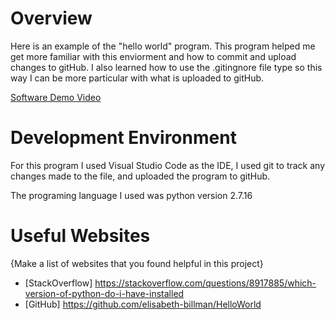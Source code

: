 # Overview

Here is an example of the "hello world" program. This program helped me get more familiar with this enviorment and how to commit and upload changes to gitHub. I also learned how to use the .gitingnore file type so this way I can be more particular with what is uploaded to gitHub. 

[Software Demo Video](http://youtube.link.goes.here)

# Development Environment

For this program I used Visual Studio Code as the IDE, I used git to track any changes made to the file, and uploaded the program to gitHub. 

The programing language I used was python version 2.7.16


# Useful Websites

{Make a list of websites that you found helpful in this project}
* [StackOverflow] https://stackoverflow.com/questions/8917885/which-version-of-python-do-i-have-installed
* [GitHub] https://github.com/elisabeth-billman/HelloWorld
